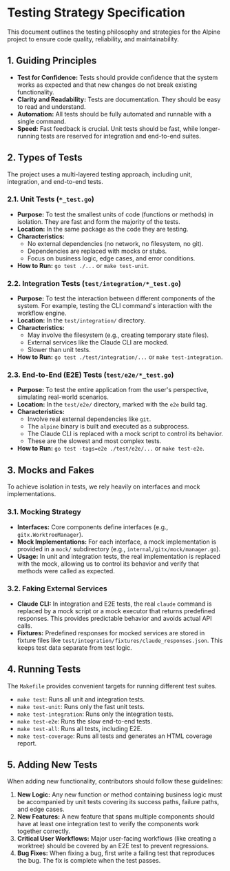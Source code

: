 # Testing Strategy Specification

This document outlines the testing philosophy and strategies for the Alpine project to ensure code quality, reliability, and maintainability.

## 1. Guiding Principles

- **Test for Confidence:** Tests should provide confidence that the system works as expected and that new changes do not break existing functionality.
- **Clarity and Readability:** Tests are documentation. They should be easy to read and understand.
- **Automation:** All tests should be fully automated and runnable with a single command.
- **Speed:** Fast feedback is crucial. Unit tests should be fast, while longer-running tests are reserved for integration and end-to-end suites.

## 2. Types of Tests

The project uses a multi-layered testing approach, including unit, integration, and end-to-end tests.

### 2.1. Unit Tests (`*_test.go`)

- **Purpose:** To test the smallest units of code (functions or methods) in isolation. They are fast and form the majority of the tests.
- **Location:** In the same package as the code they are testing.
- **Characteristics:**
  - No external dependencies (no network, no filesystem, no git).
  - Dependencies are replaced with mocks or stubs.
  - Focus on business logic, edge cases, and error conditions.
- **How to Run:** `go test ./...` or `make test-unit`.

### 2.2. Integration Tests (`test/integration/*_test.go`)

- **Purpose:** To test the interaction between different components of the system. For example, testing the CLI command's interaction with the workflow engine.
- **Location:** In the `test/integration/` directory.
- **Characteristics:**
  - May involve the filesystem (e.g., creating temporary state files).
  - External services like the Claude CLI are mocked.
  - Slower than unit tests.
- **How to Run:** `go test ./test/integration/...` or `make test-integration`.

### 2.3. End-to-End (E2E) Tests (`test/e2e/*_test.go`)

- **Purpose:** To test the entire application from the user's perspective, simulating real-world scenarios.
- **Location:** In the `test/e2e/` directory, marked with the `e2e` build tag.
- **Characteristics:**
  - Involve real external dependencies like `git`.
  - The `alpine` binary is built and executed as a subprocess.
  - The Claude CLI is replaced with a mock script to control its behavior.
  - These are the slowest and most complex tests.
- **How to Run:** `go test -tags=e2e ./test/e2e/...` or `make test-e2e`.

## 3. Mocks and Fakes

To achieve isolation in tests, we rely heavily on interfaces and mock implementations.

### 3.1. Mocking Strategy

- **Interfaces:** Core components define interfaces (e.g., `gitx.WorktreeManager`).
- **Mock Implementations:** For each interface, a mock implementation is provided in a `mock/` subdirectory (e.g., `internal/gitx/mock/manager.go`).
- **Usage:** In unit and integration tests, the real implementation is replaced with the mock, allowing us to control its behavior and verify that methods were called as expected.

### 3.2. Faking External Services

- **Claude CLI:** In integration and E2E tests, the real `claude` command is replaced by a mock script or a mock executor that returns predefined responses. This provides predictable behavior and avoids actual API calls.
- **Fixtures:** Predefined responses for mocked services are stored in fixture files like `test/integration/fixtures/claude_responses.json`. This keeps test data separate from test logic.

## 4. Running Tests

The `Makefile` provides convenient targets for running different test suites.

- `make test`: Runs all unit and integration tests.
- `make test-unit`: Runs only the fast unit tests.
- `make test-integration`: Runs only the integration tests.
- `make test-e2e`: Runs the slow end-to-end tests.
- `make test-all`: Runs all tests, including E2E.
- `make test-coverage`: Runs all tests and generates an HTML coverage report.

## 5. Adding New Tests

When adding new functionality, contributors should follow these guidelines:

1.  **New Logic:** Any new function or method containing business logic must be accompanied by unit tests covering its success paths, failure paths, and edge cases.
2.  **New Features:** A new feature that spans multiple components should have at least one integration test to verify the components work together correctly.
3.  **Critical User Workflows:** Major user-facing workflows (like creating a worktree) should be covered by an E2E test to prevent regressions.
4.  **Bug Fixes:** When fixing a bug, first write a failing test that reproduces the bug. The fix is complete when the test passes.
